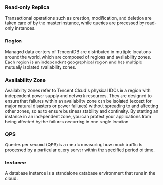 

### Read-only Replica
Transactional operations such as creation, modification, and deletion are taken care of by the master instance, while queries are processed by read-only instances.

### Region
Managed data centers of TencentDB are distributed in multiple locations around the world, which are composed of regions and availability zones. Each region is an independent geographical region and has multiple mutually isolated availability zones.

### Availability Zone
Availability zones refer to Tencent Cloud's physical IDCs in a region with independent power supply and network resources. They are designed to ensure that failures within an availability zone can be isolated (except for major natural disasters or power failures) without spreading to and affecting other zones, so as to ensure business stability and continuity. By starting an instance in an independent zone, you can protect your applications from being affected by the failures occurring in one single location.

### QPS
Queries per second (QPS) is a metric measuring how much traffic is processed by a particular query server within the specified period of time.

### Instance
A database instance is a standalone database environment that runs in the cloud.




